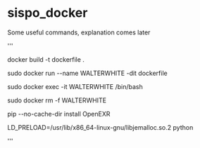# sispo_docker 

Some useful commands, explanation comes later


'''

docker build -t dockerfile .

sudo docker run --name WALTERWHITE -dit dockerfile

sudo docker exec -it WALTERWHITE /bin/bash

sudo docker rm -f WALTERWHITE

pip --no-cache-dir install OpenEXR

LD_PRELOAD=/usr/lib/x86_64-linux-gnu/libjemalloc.so.2 python

'''
